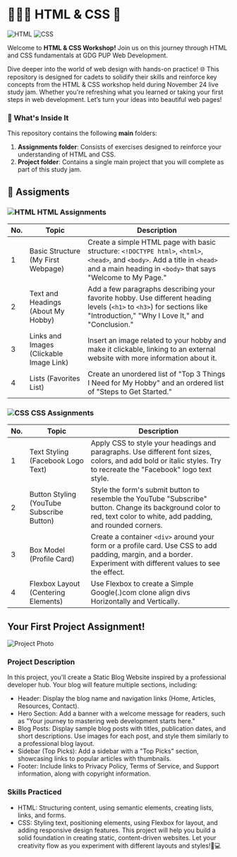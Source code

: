 # 🧑🏻‍💻 HTML & CSS 🚀
![HTML](https://img.shields.io/badge/HTML-E34F26?style=for-the-badge&logo=html5&logoColor=white)
![CSS](https://img.shields.io/badge/CSS-1572B6?style=for-the-badge&logo=css3&logoColor=white)

Welcome to **HTML & CSS Workshop!** Join us on this journey through HTML and CSS fundamentals at GDG PUP Web Development.

Dive deeper into the world of web design with hands-on practice! 🌐 This repository is designed for cadets to solidify their skills and reinforce key concepts from the HTML & CSS workshop held during November 24 live study jam. Whether you're refreshing what you learned or taking your first steps in web development. Let’s turn your ideas into beautiful web pages!

### 👀 What's Inside It

This repository contains the following **main** folders:

1. **Assignments folder**: Consists of exercises designed to reinforce your understanding of HTML and CSS.
2. **Project folder**: Contains a single main project that you will complete as part of this study jam.

## 📅 Assigments

### ![HTML](https://img.shields.io/badge/HTML-E34F26?style=for-the-badge&logo=html5&logoColor=white) HTML Assignments

| No. | Topic                                | Description |
| --- | ------------------------------------ | ----------- |
| 1   | Basic Structure (My First Webpage)   | Create a simple HTML page with basic structure: `<!DOCTYPE html>`, `<html>`, `<head>`, and `<body>`. Add a title in `<head>` and a main heading in `<body>` that says "Welcome to My Page." |
| 2   | Text and Headings (About My Hobby)   | Add a few paragraphs describing your favorite hobby. Use different heading levels (`<h1>` to `<h3>`) for sections like "Introduction," "Why I Love It," and "Conclusion." |
| 3   | Links and Images (Clickable Image Link) | Insert an image related to your hobby and make it clickable, linking to an external website with more information about it. |
| 4   | Lists (Favorites List)               | Create an unordered list of "Top 3 Things I Need for My Hobby" and an ordered list of "Steps to Get Started." |

### ![CSS](https://img.shields.io/badge/CSS-1572B6?style=for-the-badge&logo=css3&logoColor=white) CSS Assignments

| No. | Topic                                | Description |
| --- | ------------------------------------ | ----------- |
| 1   | Text Styling (Facebook Logo Text)    | Apply CSS to style your headings and paragraphs. Use different font sizes, colors, and add bold or italic styles. Try to recreate the "Facebook" logo text style. |
| 2   | Button Styling (YouTube Subscribe Button) | Style the form's submit button to resemble the YouTube "Subscribe" button. Change its background color to red, text color to white, add padding, and rounded corners. |
| 3   | Box Model (Profile Card)             | Create a container `<div>` around your form or a profile card. Use CSS to add padding, margin, and a border. Experiment with different values to see the effect. |
| 4   | Flexbox Layout (Centering Elements) | Use Flexbox to create a Simple Google(.)com clone align divs Horizontally and Vertically. |

## Your First Project Assignment!

![Project Photo](https://private-user-images.githubusercontent.com/149306718/389901328-d5163dbb-e98f-4398-b97e-2a8bd3100e39.png?jwt=eyJhbGciOiJIUzI1NiIsInR5cCI6IkpXVCJ9.eyJpc3MiOiJnaXRodWIuY29tIiwiYXVkIjoicmF3LmdpdGh1YnVzZXJjb250ZW50LmNvbSIsImtleSI6ImtleTUiLCJleHAiOjE3MzI2OTI1NzMsIm5iZiI6MTczMjY5MjI3MywicGF0aCI6Ii8xNDkzMDY3MTgvMzg5OTAxMzI4LWQ1MTYzZGJiLWU5OGYtNDM5OC1iOTdlLTJhOGJkMzEwMGUzOS5wbmc_WC1BbXotQWxnb3JpdGhtPUFXUzQtSE1BQy1TSEEyNTYmWC1BbXotQ3JlZGVudGlhbD1BS0lBVkNPRFlMU0E1M1BRSzRaQSUyRjIwMjQxMTI3JTJGdXMtZWFzdC0xJTJGczMlMkZhd3M0X3JlcXVlc3QmWC1BbXotRGF0ZT0yMDI0MTEyN1QwNzI0MzNaJlgtQW16LUV4cGlyZXM9MzAwJlgtQW16LVNpZ25hdHVyZT01ZTkwMWYwNjhlYmNmMDIyOTM4ZTQzOGZmNWNlYzA1ZTRmZDgyNWFmZWU4NzZiMDJiMjEyNWUyYjIwNjlhZjI1JlgtQW16LVNpZ25lZEhlYWRlcnM9aG9zdCJ9.iE0obH4EhhAfN2-GLGrvZPQ5KNzXBouVu6i5dNvP0dw)

### Project Description
In this project, you'll create a Static Blog Website inspired by a professional developer hub. Your blog will feature multiple sections, including:

- Header: Display the blog name and navigation links (Home, Articles, Resources, Contact).
- Hero Section: Add a banner with a welcome message for readers, such as "Your journey to mastering web development starts here."
- Blog Posts: Display sample blog posts with titles, publication dates, and short descriptions. Use images for each post, and style them similarly to a professional blog layout.
- Sidebar (Top Picks): Add a sidebar with a "Top Picks" section, showcasing links to popular articles with thumbnails.
- Footer: Include links to Privacy Policy, Terms of Service, and Support information, along with copyright information.
  
### Skills Practiced
- HTML: Structuring content, using semantic elements, creating lists, links, and forms.
- CSS: Styling text, positioning elements, using Flexbox for layout, and adding responsive design features.
This project will help you build a solid foundation in creating static, content-driven websites. Let your creativity flow as you experiment with different layouts and styles!🚀💻

